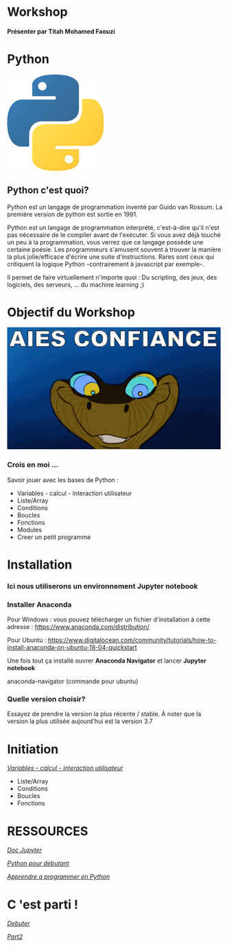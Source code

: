 # Workshop

#### Présenter par Titah Mohamed Faouzi

# Python
![](https://github.com/faouzifouz/Python/blob/master/python.jpg)
## Python c'est quoi?

Python est un langage de programmation inventé par Guido van Rossum. La première version de python est sortie en 1991.

Python est un langage de programmation interprété, c'est-à-dire qu'il n'est pas nécessaire de le compiler avant de l'exécuter. Si vous avez déjà touché un peu à la programmation, vous verrez que ce langage possède une certaine poésie. Les programmeurs s'amusent souvent à trouver la manière la plus jolie/efficace d'écrire une suite d'instructions. Rares sont ceux qui critiquent la logique Python -contrairement à javascript par exemple-. 

Il permet de faire virtuellement n'importe quoi : Du scripting, des jeux, des logiciels, des serveurs, ... du machine learning ;)
# Objectif du Workshop 

![](https://github.com/faouzifouz/Python/blob/master/junglegif.gif)
### Crois en moi ... 

Savoir jouer avec les bases de Python :

* Variables - calcul - interaction utilisateur 
* Liste/Array
* Conditions
* Boucles
* Fonctions
* Modules
* Creer un petit programme

# Installation

###  Ici nous utiliserons  un environnement Jupyter notebook

### Installer Anaconda

Pour Windows : vous pouvez télécharger un fichier d'installation à cette adresse : https://www.anaconda.com/distribution/

Pour Ubuntu : https://www.digitalocean.com/community/tutorials/how-to-install-anaconda-on-ubuntu-18-04-quickstart

Une fois tout ça installé ouvrer **Anaconda Navigator** et lancer **Jupyter notebook**

anaconda-navigator (commande pour ubuntu)

### Quelle version choisir?

Essayez de prendre la version la plus récente / stable. À noter que la version la plus utilisée aujourd'hui est la version 3.7

# Initiation

*[Variables - calcul - interaction utilisateur](https://github.com/faouzifouz/Python/blob/master/1.%20Prise%20en%20main.ipynb)*
* Liste/Array
* Conditions
* Boucles
* Fonctions


# RESSOURCES


*[Doc Jupyter](https://jupyter.org/documentation)*

*[Python pour débutant](https://python-django.dev/)*

*[Apprendre a programmer en Python](https://openclassrooms.com/fr/courses/235344-apprenez-a-programmer-en-python/230659-decouvrez-python)*
# C 'est parti !

*[Debuter](https://github.com/faouzifouz/Python/blob/master/Initiation.md)* 

*[Part2](https://github.com/faouzifouz/Python/blob/master/Part2.md)* 
